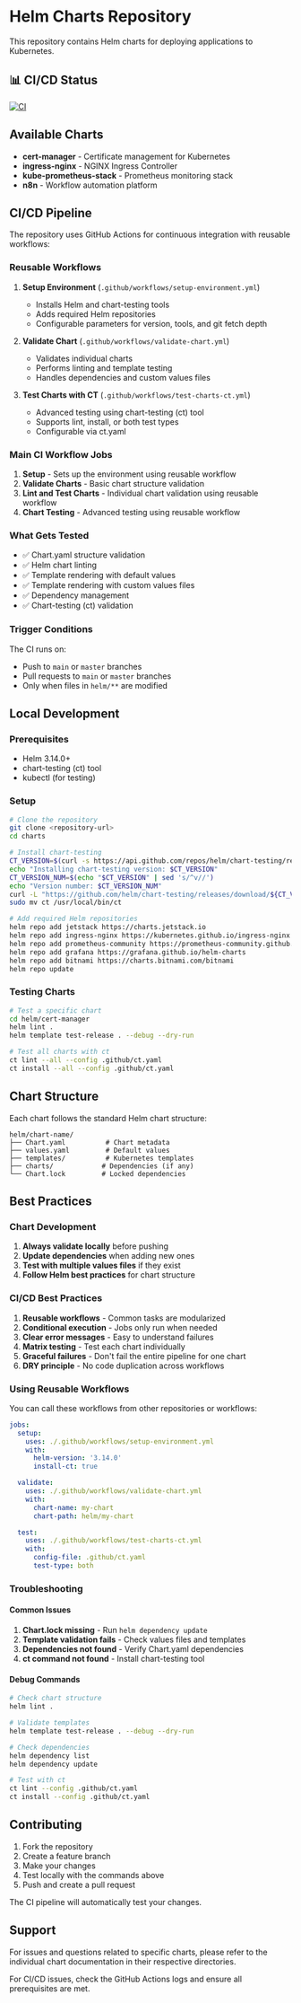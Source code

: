 # Helm Charts Repository

This repository contains Helm charts for deploying applications to Kubernetes.

## 📊 CI/CD Status

[![CI](https://github.com/gricas/charts/actions/workflows/ci.yml/badge.svg)](https://github.com/gricas/charts/actions/workflows/ci.yml)

## Available Charts

- **cert-manager** - Certificate management for Kubernetes
- **ingress-nginx** - NGINX Ingress Controller
- **kube-prometheus-stack** - Prometheus monitoring stack
- **n8n** - Workflow automation platform

## CI/CD Pipeline

The repository uses GitHub Actions for continuous integration with reusable workflows:

### Reusable Workflows

1. **Setup Environment** (`.github/workflows/setup-environment.yml`)
   - Installs Helm and chart-testing tools
   - Adds required Helm repositories
   - Configurable parameters for version, tools, and git fetch depth

2. **Validate Chart** (`.github/workflows/validate-chart.yml`)
   - Validates individual charts
   - Performs linting and template testing
   - Handles dependencies and custom values files

3. **Test Charts with CT** (`.github/workflows/test-charts-ct.yml`)
   - Advanced testing using chart-testing (ct) tool
   - Supports lint, install, or both test types
   - Configurable via ct.yaml

### Main CI Workflow Jobs

1. **Setup** - Sets up the environment using reusable workflow
2. **Validate Charts** - Basic chart structure validation
3. **Lint and Test Charts** - Individual chart validation using reusable workflow
4. **Chart Testing** - Advanced testing using reusable workflow

### What Gets Tested

- ✅ Chart.yaml structure validation
- ✅ Helm chart linting
- ✅ Template rendering with default values
- ✅ Template rendering with custom values files
- ✅ Dependency management
- ✅ Chart-testing (ct) validation

### Trigger Conditions

The CI runs on:
- Push to `main` or `master` branches
- Pull requests to `main` or `master` branches
- Only when files in `helm/**` are modified

## Local Development

### Prerequisites

- Helm 3.14.0+
- chart-testing (ct) tool
- kubectl (for testing)

### Setup

```bash
# Clone the repository
git clone <repository-url>
cd charts

# Install chart-testing
CT_VERSION=$(curl -s https://api.github.com/repos/helm/chart-testing/releases/latest | grep '"tag_name":' | sed -E 's/.*"([^"]+)".*/\1/')
echo "Installing chart-testing version: $CT_VERSION"
CT_VERSION_NUM=$(echo "$CT_VERSION" | sed 's/^v//')
echo "Version number: $CT_VERSION_NUM"
curl -L "https://github.com/helm/chart-testing/releases/download/${CT_VERSION}/chart-testing_${CT_VERSION_NUM}_linux_amd64.tar.gz" | tar xz
sudo mv ct /usr/local/bin/ct

# Add required Helm repositories
helm repo add jetstack https://charts.jetstack.io
helm repo add ingress-nginx https://kubernetes.github.io/ingress-nginx
helm repo add prometheus-community https://prometheus-community.github.io/helm-charts
helm repo add grafana https://grafana.github.io/helm-charts
helm repo add bitnami https://charts.bitnami.com/bitnami
helm repo update
```

### Testing Charts

```bash
# Test a specific chart
cd helm/cert-manager
helm lint .
helm template test-release . --debug --dry-run

# Test all charts with ct
ct lint --all --config .github/ct.yaml
ct install --all --config .github/ct.yaml
```

## Chart Structure

Each chart follows the standard Helm chart structure:

```
helm/chart-name/
├── Chart.yaml          # Chart metadata
├── values.yaml         # Default values
├── templates/          # Kubernetes templates
├── charts/            # Dependencies (if any)
└── Chart.lock         # Locked dependencies
```

## Best Practices

### Chart Development

1. **Always validate locally** before pushing
2. **Update dependencies** when adding new ones
3. **Test with multiple values files** if they exist
4. **Follow Helm best practices** for chart structure

### CI/CD Best Practices

1. **Reusable workflows** - Common tasks are modularized
2. **Conditional execution** - Jobs only run when needed
3. **Clear error messages** - Easy to understand failures
4. **Matrix testing** - Test each chart individually
5. **Graceful failures** - Don't fail the entire pipeline for one chart
6. **DRY principle** - No code duplication across workflows

### Using Reusable Workflows

You can call these workflows from other repositories or workflows:

```yaml
jobs:
  setup:
    uses: ./.github/workflows/setup-environment.yml
    with:
      helm-version: '3.14.0'
      install-ct: true

  validate:
    uses: ./.github/workflows/validate-chart.yml
    with:
      chart-name: my-chart
      chart-path: helm/my-chart

  test:
    uses: ./.github/workflows/test-charts-ct.yml
    with:
      config-file: .github/ct.yaml
      test-type: both
```

### Troubleshooting

#### Common Issues

1. **Chart.lock missing** - Run `helm dependency update`
2. **Template validation fails** - Check values files and templates
3. **Dependencies not found** - Verify Chart.yaml dependencies
4. **ct command not found** - Install chart-testing tool

#### Debug Commands

```bash
# Check chart structure
helm lint .

# Validate templates
helm template test-release . --debug --dry-run

# Check dependencies
helm dependency list
helm dependency update

# Test with ct
ct lint --config .github/ct.yaml
ct install --config .github/ct.yaml
```

## Contributing

1. Fork the repository
2. Create a feature branch
3. Make your changes
4. Test locally with the commands above
5. Push and create a pull request

The CI pipeline will automatically test your changes.

## Support

For issues and questions related to specific charts, please refer to the individual chart documentation in their respective directories.

For CI/CD issues, check the GitHub Actions logs and ensure all prerequisites are met.
